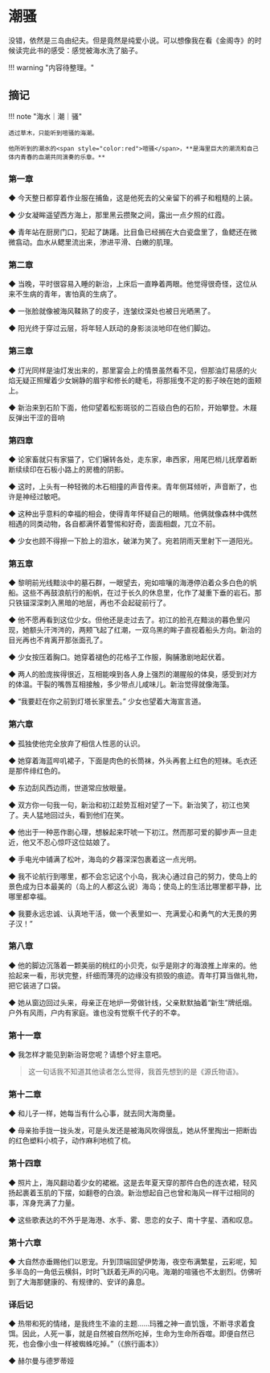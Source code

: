 # 潮骚

没错，依然是三岛由纪夫。但是竟然是纯爱小说。可以想像我在看《金阁寺》的时候读完此书的感受：感觉被海水洗了脑子。

!!! warning "内容待整理。"

## 摘记 

!!! note "海水｜潮｜骚"
    
    透过草木，只能听到喧骚的海潮。
    
    他所听到的潮水的<span style="color:red">喧骚</span>，**是海里巨大的潮流和自己体内青春的血潮共同演奏的乐章。**


### 第一章

◆ 今天整日都穿着作业服在捕鱼，这是他死去的父亲留下的裤子和粗糙的上装。

◆ 少女凝眸遥望西方海上，那里黑云攒聚之间，露出一点夕照的红霞。

◆ 青年站在厨房门口，犯起了踌躇。比目鱼已经搁在大白瓷盘里了，鱼鳃还在微微翕动。血水从鳃里流出来，渗进平滑、白嫩的肌理。


### 第二章

◆ 当晚，平时很容易入睡的新治，上床后一直睁着两眼。他觉得很奇怪，这位从来不生病的青年，害怕真的生病了。

◆ 一张脸就像被海风鞣熟了的皮子，连皱纹深处也被日光晒黑了。

◆ 阳光终于穿过云层，将年轻人跃动的身影淡淡地印在他们脚边。


### 第三章

◆ 灯光同样是油灯发出来的，那里宴会上的情景虽然看不见，但那油灯易感的火焰无疑正照耀着少女娴静的眉宇和修长的睫毛，将那摇曳不定的影子映在她的面颊上。

◆ 新治来到石阶下面，他仰望着松影斑驳的二百级白色的石阶，开始攀登。木屐反弹出干涩的音响


###  第四章

◆ 论家畜就只有家猫了，它们辗转各处，走东家，串西家，用尾巴梢儿抚摩着断断续续印在石板小路上的房檐的阴影。


◆ 这时，上头有一种轻微的木石相撞的声音传来。青年侧耳倾听，声音断了，也许是神经过敏吧。

◆ 这种出乎意料的幸福的相会，使得青年怀疑自己的眼睛。他俩就像森林中偶然相遇的同类动物，各自都满怀着警惕和好奇，面面相觑，兀立不前。

◆ 少女也顾不得擦一下脸上的泪水，破涕为笑了。宛若阴雨天里射下一道阳光。


### 第五章

◆ 黎明前光线黯淡中的墓石群，一眼望去，宛如喧嚷的海港停泊着众多白色的帆船。这些不再鼓浪航行的船帆，在过于长久的休息里，化作了凝重下垂的岩石。那只铁锚深深刺入黑暗的地层，再也不会起碇前行了。

◆ 他不愿再看到这位少女。但他还是走过去了。初江的脸孔在黯淡的暮色里闪现，她额头汗涔涔的，两颊飞起了红潮，一双乌黑的眸子直视着船头方向。新治的目光再也不肯离开那张面孔了。

◆ 少女按压着胸口。她穿着褪色的花格子工作服，胸脯激剧地起伏着。

◆ 两人的脸庞挨得很近，互相能嗅到各人身上强烈的潮腥般的体臭，感受到对方的体温。干裂的嘴唇互相接触，多少带点儿咸味儿。新治觉得就像海藻。

◆ “我要赶在你之前到灯塔长家里去。” 少女也望着大海宣言道。


### 第六章



◆ 孤独使他完全放弃了相信人性恶的认识。

◆ 她穿着海蓝哔叽裙子，下面是肉色的长筒袜，外头再套上红色的短袜。毛衣还是那件绯红色的。

◆ 东边刮风西边雨，世道常应放眼量。

◆ 双方你一句我一句，新治和初江趁势互相对望了一下。新治笑了，初江也笑了。夫人猛地回过头，看到他们在笑。

◆ 他出于一种恶作剧心理，想躲起来吓唬一下初江。然而那可爱的脚步声一旦走近，他又不忍心惊吓这位姑娘了。

◆ 手电光中铺满了松叶，海岛的夕暮深深包裹着这一点光明。

◆ 我不论航行到哪里，都不会忘记这个小岛，我决心通过自己的努力，使岛上的景色成为日本最美的（岛上的人都这么说）海岛；使岛上的生活比哪里都平静，比哪里都幸福。

◆ 我要永远忠诚、认真地干活，做一个表里如一、充满爱心和勇气的大无畏的男子汉！”


### 第八章

◆ 他的脚边沉落着一颗美丽的桃红的小贝壳，似乎是刚才的海浪推上岸来的。他拾起来一看，形状完整，纤细而薄亮的边缘没有损毁的痕迹。青年打算当做礼物，把它装进了口袋。

◆ 她从窗边回过头来，母亲正在地炉一旁做针线，父亲默默抽着“新生”牌纸烟。户外有风雨，户内有家庭。谁也没有觉察千代子的不幸。


### 第十一章

◆ 我怎样才能见到新治哥您呢？请想个好主意吧。

> 这一句话我不知道其他读者怎么觉得，我首先想到的是《源氏物语》。


### 第十二章

◆ 和儿子一样，她每当有什么心事，就去同大海商量。

◆ 母亲抬手拢一拢头发，可是头发还是被海风吹得很乱，她从怀里掏出一把断齿的红色塑料小梳子，动作麻利地梳了梳。


### 第十四章

◆ 照片上，海风翻动着少女的裙裾。这是去年夏天穿的那件白色的连衣裙，轻风扬起裹着玉肌的下摆，如翻卷的白浪。新治想起自己也曾和海风一样干过相同的事，浑身充满了力量。

◆ 这些歌表达的不外乎是海港、水手、雾、思恋的女子、南十字星、酒和叹息。


### 第十六章

◆ 大自然亦垂赐他们以恩宠。升到顶端回望伊势海，夜空布满繁星，云彩呢，知多半岛的一角低云横斜，时时飞跃着无声的闪电。海潮的喧骚也不太剧烈。仿佛听到了大海那健康的、有规律的、安详的鼻息。


### 译后记

◆ 热带和死的情绪，是我终生不渝的主题……玛雅之神一直饥饿，不断寻求着食饵。因此，人死一事，就是自然被自然所吃掉，生命为生命所吞噬。即便自然已死，也会像小虫一样被蜘蛛吃掉。”（《旅行画本》）


◆ 赫尔曼与德罗蒂娅
